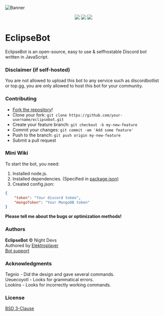 ![Banner](https://cdn.discordapp.com/attachments/770009593131827300/770256444988850197/banner.png)
<p align="center">

<img src="https://img.shields.io/badge/made%20by-Electroplayer-blue.svg" >

<img src="https://img.shields.io/github/stars/Elektroplayer/BFBot.svg?style=flat">

<img src="https://img.shields.io/github/languages/top/Elektroplayer/BFBot.svg">
</p>

# EclipseBot
EclipseBot is an open-source, easy to use & selfhostable Discord bot written in JavaScript.

### Disclaimer (if self-hosted)
You are not allowed to upload this bot to any service such as discordbotlist or top.gg, you are only allowed to host this bot for your community.

### Contributing
- [Fork the repository](https://github.com/Elektroplayer/eclipsebot/fork)!
- Clone your fork: `git clone https://github.com/your-username/eclipsebot.git`
- Create your feature branch: `git checkout -b my-new-feature`
- Commit your changes: `git commit -am 'Add some feature'`
- Push to the branch: `git push origin my-new-feature`
- Submit a pull request

### Mini Wiki

To start the bot, you need:
1. Installed node.js.
2. Installed dependencies. (Specified in [package.json](./package.json))
3. Created config.json:
```json
{
    "token": "Your discord token",
    "mongoToken": "Your MongoDB token"
}
```

**Please tell me about the bugs or optimization methods!**

### Authors
**EclipseBot** © Night Devs<br>
Authored by [Elektroplayer](https://github.com/Elektroplayer)<br>
[Bot support](https://discord.gg/PHuvYMrvdr)

### Acknowledgments
Tegnio - Did the design and gave several commands.<br>
Ueuecoyotl - Looks for grammatical errors. <br>
Lookins - Looks for incorrectly working commands.

### License
[BSD 3-Clause](./LICENSE)

